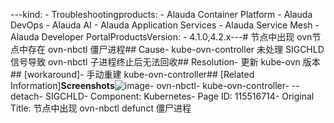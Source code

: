 ---kind:   - Troubleshootingproducts:    - Alauda Container Platform   - Alauda DevOps   - Alauda AI   - Alauda Application Services   - Alauda Service Mesh   - Alauda Developer PortalProductsVersion:   - 4.1.0,4.2.x---<!-- A type of document that involves encountering a fault, diag...it, performing root cause analysis, and providing solutions. --># 节点中出现 ovn节点中存在 ovn-nbctl 僵尸进程## Cause- kube-ovn-controller 未处理 SIGCHLD 信号导致 ovn-nbctl 子进程终止后无法回收## Resolution- 更新 kube-ovn 版本## [workaround]- 手动重建 kube-ovn-controller## [Related Information]**Screenshots**![image](https://user-images.githubusercontent.com/13048299/168040256-259bb7fa-5ea9-4cf7-9c1d-d59edf755045.png)- ovn-nbctl- kube-ovn-controller- --detach- SIGCHLD- Component: Kubernetes- Page ID: 115516714- Original Title: 节点中出现 ovn-nbctl defunct 僵尸进程